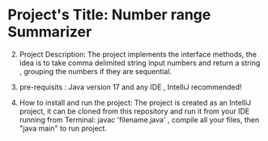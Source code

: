 # Project's Title: Number range Summarizer

2. Project Description: The project implements the interface methods, the idea is to take comma delimited string input numbers and 
   return a string , grouping the numbers if they are sequential.
   
3. pre-requisits : Java version 17 and any IDE , IntelliJ recommended!

4. How to install and run the project:  The project is created as an IntelliJ project, it can be cloned from this repository and run it from your IDE
   running from Terminal: javac 'filename.java' , compile all your files, then "java main" to run project.
   
